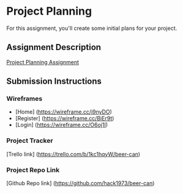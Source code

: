 # Project Planning
For this assignment, you'll create some initial plans for your project.

## Assignment Description
[Project Planning Assignment](https://education.launchcode.org/liftoff/modules/assignments/project-planning)

## Submission Instructions

### Wireframes

* [Home] (https://wireframe.cc/j9nyDO)
* [Register] (https://wireframe.cc/BiEr9t)
* [Login] (https://wireframe.cc/O6oj1I)

### Project Tracker

[Trello link] (https://trello.com/b/1kc1hqyW/beer-can)

### Project Repo Link

[Github Repo link] (https://github.com/hack1973/beer-can)
